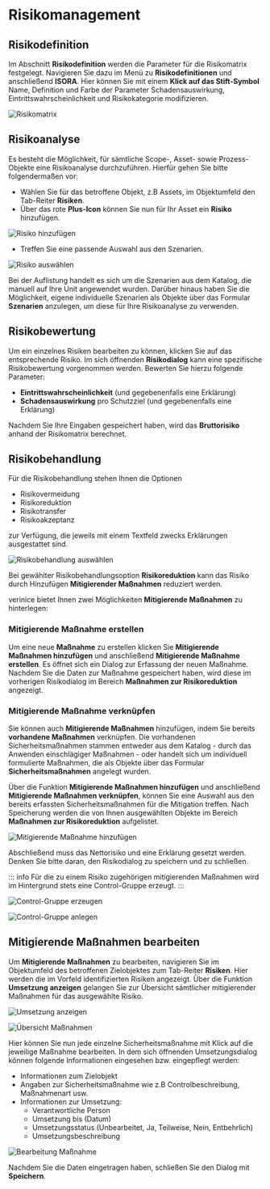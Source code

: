 <!-- © 2024 The Project Contributors - see AUTHORS.txt -->
# Risikomanagement

## Risikodefinition

Im Abschnitt **Risikodefinition** werden die Parameter für die Risikomatrix festgelegt. Navigieren Sie dazu im Menü zu **Risikodefinitionen** und anschließend **ISORA**. Hier können Sie mit einem **Klick auf das Stift-Symbol** Name, Definition und Farbe der Parameter Schadensauswirkung, Eintrittswahrscheinlichkeit und Risikokategorie modifizieren.

![Risikomatrix](../assets/domain-iso/verinice-39-riskmatrix.de.png)

## Risikoanalyse

Es besteht die Möglichkeit, für sämtliche Scope-, Asset- sowie Prozess-Objekte eine Risikoanalyse durchzuführen. Hierfür gehen Sie bitte folgendermaßen vor: 

- Wählen Sie für das betroffene Objekt, z.B Assets, im Objektumfeld den Tab-Reiter **Risiken**.
- Über das rote **Plus-Icon** können Sie nun für Ihr Asset ein **Risiko** hinzufügen.

![Risiko hinzufügen](../assets/domain-iso/verinice-39-add-risk.de.png)

- Treffen Sie eine passende Auswahl aus den Szenarien.

![Risiko auswählen](../assets/domain-iso/verinice-39-select-risk.de.png)

Bei der Auflistung handelt es sich um die Szenarien aus dem Katalog, die manuell auf Ihre Unit angewendet wurden. Darüber hinaus haben Sie die Möglichkeit, eigene individuelle Szenarien als Objekte über das Formular **Szenarien** anzulegen, um diese für Ihre Risikoanalyse zu verwenden.

## Risikobewertung

Um ein einzelnes Risiken bearbeiten zu können, klicken Sie auf das entsprechende Risiko. Im sich öffnenden **Risikodialog** kann eine spezifische Risikobewertung vorgenommen werden. Bewerten Sie hierzu folgende Parameter:

- **Eintrittswahrscheinlichkeit** (und gegebenenfalls eine Erklärung)
- **Schadensauswirkung** pro Schutzziel (und gegebenenfalls eine Erklärung)

Nachdem Sie Ihre Eingaben gespeichert haben, wird das **Bruttorisiko** anhand der Risikomatrix berechnet.

## Risikobehandlung

Für die Risikobehandlung stehen Ihnen die Optionen 

- Risikovermeidung
- Risikoreduktion
- Risikotransfer
- Risikoakzeptanz

zur Verfügung, die jeweils mit einem Textfeld zwecks Erklärungen ausgestattet sind. 

![Risikobehandlung auswählen](../assets/domain-iso/verinice-39-treat-risk.de.png)

Bei gewählter Risikobehandlungsoption **Risikoreduktion** kann das Risiko durch Hinzufügen **Mitigierender Maßnahmen** reduziert werden.

verinice bietet Ihnen zwei Möglichkeiten **Mitigierende Maßnahmen** zu hinterlegen:

### Mitigierende Maßnahme erstellen

Um eine neue **Maßnahme** zu erstellen klicken Sie **Mitigierende Maßnahmen hinzufügen** und anschließend **Mitigierende Maßnahme erstellen**. Es öffnet sich ein Dialog zur Erfassung der neuen Maßnahme. Nachdem Sie die Daten zur Maßnahme gespeichert haben, wird diese im vorherigen Risikodialog im Bereich **Maßnahmen zur Risikoreduktion** angezeigt.

### Mitigierende Maßnahme verknüpfen

Sie können auch **Mitigierende Maßnahmen** hinzufügen, indem Sie bereits **vorhandene Maßnahmen** verknüpfen. Die vorhandenen Sicherheitsmaßnahmen stammen entweder aus dem Katalog - durch das Anwenden einschlägiger Maßnahmen - oder handelt sich um individuell formulierte Maßnahmen, die als Objekte über das Formular **Sicherheitsmaßnahmen** angelegt wurden.

Über die Funktion **Mitigierende Maßnahmen hinzufügen** und anschließend **Mitigierende Maßnahmen verknüpfen**, können Sie eine Auswahl aus den bereits erfassten Sicherheitsmaßnahmen für die Mitigation treffen. Nach Speicherung werden die von Ihnen ausgewählten Objekte im Bereich **Maßnahmen zur Risikoreduktion** aufgelistet.

![Mitigierende Maßnahme hinzufügen](../assets/domain-iso/verinice-39-add-mitigating-controls.de.png)

Abschließend muss das Nettorisiko und eine Erklärung gesetzt werden. Denken Sie bitte daran, den Risikodialog zu speichern und zu schließen.

::: info Für die zu einem Risiko zugehörigen mitigierenden Maßnahmen wird im Hintergrund stets eine Control-Gruppe erzeugt.
:::

![Control-Gruppe erzeugen](../assets/domain-iso/verinice-39-controlgroup-1.de.png)

![Control-Gruppe anlegen](../assets/domain-iso/verinice-39-controlgroup-2.de.png)

## Mitigierende Maßnahmen bearbeiten

Um **Mitigierende Maßnahmen** zu bearbeiten, navigieren Sie im Objektumfeld des betroffenen Zielobjektes zum Tab-Reiter **Risiken**. Hier werden die im Vorfeld identifizierten Risiken angezeigt. Über die Funktion **Umsetzung anzeigen** gelangen Sie zur Übersicht sämtlicher mitigierender Maßnahmen für das ausgewählte Risiko. 

![Umsetzung anzeigen](../assets/domain-iso/verinice-39-show-riskimplementation.de.png)

![Übersicht Maßnahmen](../assets/domain-iso/verinice-39-control-list.de.png)

Hier können Sie nun jede einzelne Sicherheitsmaßnahme mit Klick auf die jeweilige Maßnahme bearbeiten. In dem sich öffnenden Umsetzungsdialog können folgende Informationen eingesehen bzw. eingepflegt werden:

- Informationen zum Zielobjekt 
- Angaben zur Sicherheitsmaßnahme wie z.B Controlbeschreibung, Maßnahmenart usw.
- Informationen zur Umsetzung: 
  - Verantwortliche Person
  - Umsetzung bis (Datum)
  - Umsetzungsstatus (Unbearbeitet, Ja, Teilweise, Nein, Entbehrlich)
  - Umsetzungsbeschreibung

![Bearbeitung Maßnahme](../assets/domain-iso/verinice-39-control-implementation.de.png)

Nachdem Sie die Daten eingetragen haben, schließen Sie den Dialog mit **Speichern**.

